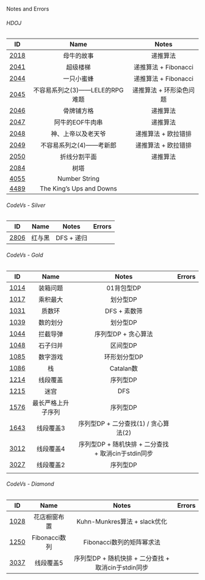 Notes and Errors

###### HDOJ

|                    ID                    |           Name           |       Notes       |
| :--------------------------------------: | :----------------------: | :---------------: |
| [2018](http://acm.hdu.edu.cn/showproblem.php?pid=2018) |          母牛的故事           |       递推算法        |
| [2041](http://acm.hdu.edu.cn/showproblem.php?pid=2041) |           超级楼梯           | 递推算法 +  Fibonacci |
| [2044](http://acm.hdu.edu.cn/showproblem.php?pid=2044) |          一只小蜜蜂           | 递推算法 +  Fibonacci |
| [2045](http://acm.hdu.edu.cn/showproblem.php?pid=2045) |  不容易系列之(3)——LELE的RPG难题   |   递推算法 + 环形染色问题   |
| [2046](http://acm.hdu.edu.cn/showproblem.php?pid=2046) |          骨牌铺方格           |       递推算法        |
| [2047](http://acm.hdu.edu.cn/showproblem.php?pid=2047) |        阿牛的EOF牛肉串         |       递推算法        |
| [2048](http://acm.hdu.edu.cn/showproblem.php?pid=2048) |        神、上帝以及老天爷         |    递推算法 + 欧拉错排    |
| [2049](http://acm.hdu.edu.cn/showproblem.php?pid=2049) |      不容易系列之(4)——考新郎      |    递推算法 + 欧拉错排    |
| [2050](http://acm.hdu.edu.cn/showproblem.php?pid=2050) |          折线分割平面          |       递推算法        |
| [2084](http://acm.hdu.edu.cn/showproblem.php?pid=2084) |            树塔            |                   |
| [4055](http://acm.hdu.edu.cn/showproblem.php?pid=4055) |      Number String       |                   |
| [4489](http://acm.hdu.edu.cn/showproblem.php?pid=4489) | The King’s Ups and Downs |                   |



###### CodeVs - Silver

|                   ID                   | Name |  Notes   | Errors |
| :------------------------------------: | :--: | :------: | :----: |
| [2806](http://codevs.cn/problem/2806/) | 红与黑  | DFS + 递归 |        |

###### CodeVs - Gold

|                   ID                   |   Name    |                Notes                 | Errors |
| :------------------------------------: | :-------: | :----------------------------------: | ------ |
| [1014](http://codevs.cn/problem/1014/) |   装箱问题    |               01背包型DP                |        |
| [1017](http://codevs.cn/problem/1017/) |   乘积最大    |                划分型DP                 |        |
| [1031](http://codevs.cn/problem/1031/) |    质数环    |              DFS + 素数筛               |        |
| [1039](http://codevs.cn/problem/1039/) |   数的划分    |                划分型DP                 |        |
| [1044](http://codevs.cn/problem/1044/) |   拦截导弹    |             序列型DP + 贪心算法             |        |
| [1048](http://codevs.cn/problem/1048/) |   石子归并    |                区间型DP                 |        |
| [1085](http://codevs.cn/problem/1085/) |   数字游戏    |               环形划分型DP                |        |
| [1086](http://codevs.cn/problem/1086/) |     栈     |               Catalan数               |        |
| [1214](http://codevs.cn/problem/1214/) |   线段覆盖    |                序列型DP                 |        |
| [1215](http://codevs.cn/problem/1215/) |    迷宫     |                 DFS                  |        |
| [1576](http://codevs.cn/problem/1576/) | 最长严格上升子序列 |                序列型DP                 |        |
| [1643](http://codevs.cn/problem/1643/) |   线段覆盖3   |      序列型DP + 二分查找(1) / 贪心算法(2)       |        |
| [3012](http://codevs.cn/problem/3012/) |   线段覆盖4   | 序列型DP + 随机快排 + 二分查找 +  取消cin于stdin同步 |        |
| [3027](http://codevs.cn/problem/3027/) |   线段覆盖2   |                序列型DP                 |        |
|                                        |           |                                      |        |

###### CodeVs - Diamond

|                   ID                   |    Name     |                Notes                 | Errors |
| :------------------------------------: | :---------: | :----------------------------------: | ------ |
| [1028](http://codevs.cn/problem/1028/) |   花店橱窗布置    |       Kuhn-Munkres算法 + slack优化       |        |
| [1250](http://codevs.cn/problem/1250/) | Fibonacci数列 |          Fibonacci数列的矩阵幂求法           |        |
| [3037](http://codevs.cn/problem/3037/) |    线段覆盖5    | 序列型DP + 随机快排 + 二分查找 +  取消cin于stdin同步 |        |